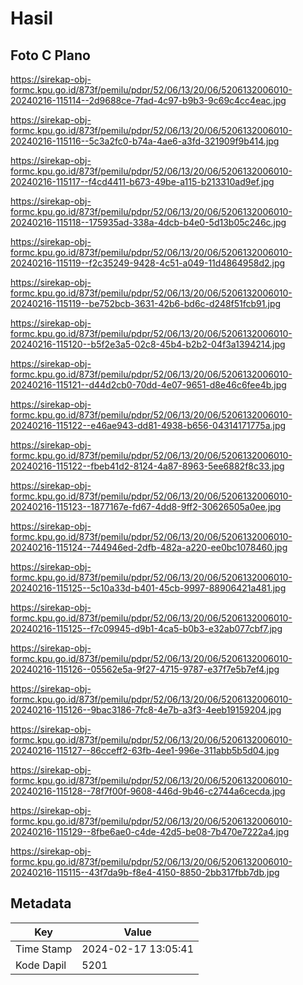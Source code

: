 # Hasil

## Foto C Plano

https://sirekap-obj-formc.kpu.go.id/873f/pemilu/pdpr/52/06/13/20/06/5206132006010-20240216-115114--2d9688ce-7fad-4c97-b9b3-9c69c4cc4eac.jpg

https://sirekap-obj-formc.kpu.go.id/873f/pemilu/pdpr/52/06/13/20/06/5206132006010-20240216-115116--5c3a2fc0-b74a-4ae6-a3fd-321909f9b414.jpg

https://sirekap-obj-formc.kpu.go.id/873f/pemilu/pdpr/52/06/13/20/06/5206132006010-20240216-115117--f4cd4411-b673-49be-a115-b213310ad9ef.jpg

https://sirekap-obj-formc.kpu.go.id/873f/pemilu/pdpr/52/06/13/20/06/5206132006010-20240216-115118--175935ad-338a-4dcb-b4e0-5d13b05c246c.jpg

https://sirekap-obj-formc.kpu.go.id/873f/pemilu/pdpr/52/06/13/20/06/5206132006010-20240216-115119--f2c35249-9428-4c51-a049-11d4864958d2.jpg

https://sirekap-obj-formc.kpu.go.id/873f/pemilu/pdpr/52/06/13/20/06/5206132006010-20240216-115119--be752bcb-3631-42b6-bd6c-d248f51fcb91.jpg

https://sirekap-obj-formc.kpu.go.id/873f/pemilu/pdpr/52/06/13/20/06/5206132006010-20240216-115120--b5f2e3a5-02c8-45b4-b2b2-04f3a1394214.jpg

https://sirekap-obj-formc.kpu.go.id/873f/pemilu/pdpr/52/06/13/20/06/5206132006010-20240216-115121--d44d2cb0-70dd-4e07-9651-d8e46c6fee4b.jpg

https://sirekap-obj-formc.kpu.go.id/873f/pemilu/pdpr/52/06/13/20/06/5206132006010-20240216-115122--e46ae943-dd81-4938-b656-04314171775a.jpg

https://sirekap-obj-formc.kpu.go.id/873f/pemilu/pdpr/52/06/13/20/06/5206132006010-20240216-115122--fbeb41d2-8124-4a87-8963-5ee6882f8c33.jpg

https://sirekap-obj-formc.kpu.go.id/873f/pemilu/pdpr/52/06/13/20/06/5206132006010-20240216-115123--1877167e-fd67-4dd8-9ff2-30626505a0ee.jpg

https://sirekap-obj-formc.kpu.go.id/873f/pemilu/pdpr/52/06/13/20/06/5206132006010-20240216-115124--744946ed-2dfb-482a-a220-ee0bc1078460.jpg

https://sirekap-obj-formc.kpu.go.id/873f/pemilu/pdpr/52/06/13/20/06/5206132006010-20240216-115125--5c10a33d-b401-45cb-9997-88906421a481.jpg

https://sirekap-obj-formc.kpu.go.id/873f/pemilu/pdpr/52/06/13/20/06/5206132006010-20240216-115125--f7c09945-d9b1-4ca5-b0b3-e32ab077cbf7.jpg

https://sirekap-obj-formc.kpu.go.id/873f/pemilu/pdpr/52/06/13/20/06/5206132006010-20240216-115126--05562e5a-9f27-4715-9787-e37f7e5b7ef4.jpg

https://sirekap-obj-formc.kpu.go.id/873f/pemilu/pdpr/52/06/13/20/06/5206132006010-20240216-115126--9bac3186-7fc8-4e7b-a3f3-4eeb19159204.jpg

https://sirekap-obj-formc.kpu.go.id/873f/pemilu/pdpr/52/06/13/20/06/5206132006010-20240216-115127--86cceff2-63fb-4ee1-996e-311abb5b5d04.jpg

https://sirekap-obj-formc.kpu.go.id/873f/pemilu/pdpr/52/06/13/20/06/5206132006010-20240216-115128--78f7f00f-9608-446d-9b46-c2744a6cecda.jpg

https://sirekap-obj-formc.kpu.go.id/873f/pemilu/pdpr/52/06/13/20/06/5206132006010-20240216-115129--8fbe6ae0-c4de-42d5-be08-7b470e7222a4.jpg

https://sirekap-obj-formc.kpu.go.id/873f/pemilu/pdpr/52/06/13/20/06/5206132006010-20240216-115115--43f7da9b-f8e4-4150-8850-2bb317fbb7db.jpg


## Metadata

| Key        | Value               |
| ---------- | ------------------- |
| Time Stamp | 2024-02-17 13:05:41 |
| Kode Dapil | 5201                |



